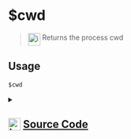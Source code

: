 # $cwd
> <img align="top" src="https://upload.wikimedia.org/wikipedia/commons/thumb/e/e4/Infobox_info_icon.svg/160px-Infobox_info_icon.svg.png?20150409153300" alt="image" width="25" height="auto"> Returns the process cwd
## Usage
```
$cwd
```
<details>
<summary>
    
## <img align="top" src="https://cdn4.iconfinder.com/data/icons/iconsimple-logotypes/512/github-512.png" alt="image" width="25" height="auto">  [Source Code](https://github.com/tryforge/ForgeScript-V2/blob/main/src/native/cwd.ts)
    
</summary>
    
```ts
import { ArgType, NativeFunction } from "../structures/NativeFunction"
import { Return } from "../structures/Return"

export default new NativeFunction({
    name: "$cwd",
    version: "1.0.7",
    description: "Returns the process cwd",
    unwrap: true,
    execute() {
        // eslint-disable-next-line no-undef
        return Return.success(process.cwd())
    },
})
```
    
</details>